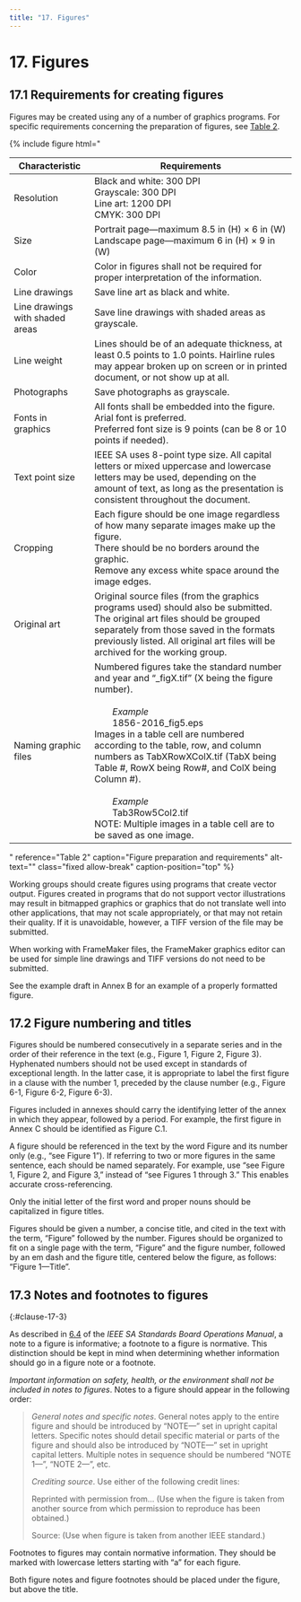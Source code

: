 ```yaml
---
title: "17. Figures"
---
```


# 17. Figures

## 17.1 Requirements for creating figures

Figures may be created using any of a number of graphics programs. For specific requirements concerning the preparation of figures, see [Table 2](#table-2).

{% include figure
   html="
<table>
<thead>
  <tr>
    <th>Characteristic</th>
    <th>Requirements</th>
  </tr>
</thead>
<tbody>
  <tr>
    <td class='vertical-middle'>Resolution</td>
    <td>Black and white: 300 DPI<br>Grayscale: 300 DPI<br>Line art: 1200 DPI<br>CMYK: 300 DPI</td>
  </tr>
  <tr>
    <td class='vertical-middle'>Size</td>
    <td>Portrait page—maximum 8.5 in (H) × 6 in (W)<br>Landscape page—maximum 6 in (H) × 9 in (W)</td>
  </tr>
  <tr>
    <td class='vertical-middle'>Color</td>
    <td>Color in figures shall not be required for proper interpretation of the information.</td>
  </tr>
  <tr>
    <td class='vertical-middle'>Line drawings</td>
    <td>Save line art as black and white.</td>
  </tr>
  <tr>
    <td class='vertical-middle'>Line drawings with shaded areas</td>
    <td>Save line drawings with shaded areas as grayscale.</td>
  </tr>
  <tr>
    <td class='vertical-middle'>Line weight</td>
    <td>Lines should be of an adequate thickness, at least 0.5 points to 1.0   points. Hairline rules may appear broken up on screen or in printed document, or not show up at all.</td>
  </tr>
  <tr>
    <td class='vertical-middle'>Photographs</td>
    <td>Save photographs as grayscale.</td>
  </tr>
  <tr>
    <td class='vertical-middle'>Fonts in graphics</td>
    <td>All fonts shall be embedded into the figure.<br>Arial font is preferred.<br>Preferred font size is 9 points (can be 8 or 10 points if needed).</td>
  </tr>
  <tr>
    <td class='vertical-middle'>Text point size</td>
    <td>IEEE SA uses 8-point type size. All capital letters or mixed uppercase and lowercase letters may be used, depending on the amount of text, as long as the presentation is consistent throughout the document.</td>
  </tr>
  <tr>
    <td class='vertical-middle'>Cropping</td>
    <td>Each figure should be one image regardless of how many separate images make up the figure.<br>There should be no borders around the graphic.<br>Remove any excess white space around the image edges.</td>
  </tr>
  <tr>
    <td class='vertical-middle'>Original art</td>
    <td>Original source files (from the graphics programs used) should also be submitted. The original art files should be grouped separately from those saved in the formats previously listed. All original art files will be archived for the working group.</td>
  </tr>
  <tr>
    <td class='vertical-middle'>Naming graphic files</td>
    <td>Numbered figures take the standard number and year and “_figX.tif” (X being the figure number).<br><br>&#x2003;&#x2003;<i>Example</i><br>&#x2003;&#x2003;1856-2016_fig5.eps<br>Images in a table cell are numbered according to the table, row, and column numbers as TabXRowXColX.tif (TabX being Table #, RowX being Row#, and ColX being Column #).<br><br>&#x2003;&#x2003;<i>Example</i><br>&#x2003;&#x2003;Tab3Row5Col2.tif<br>NOTE: Multiple images in a table cell are to be saved as one image.</td>
  </tr>
</tbody>
</table>"
   reference="Table 2"
   caption="Figure preparation and requirements"
   alt-text=""
   class="fixed allow-break"
   caption-position="top"
%}

Working groups should create figures using programs that create vector output. Figures created in programs that do not support vector illustrations may result in bitmapped graphics or graphics that do not translate well into other applications, that may not scale appropriately, or that may not retain their quality. If it is unavoidable, however, a TIFF version of the file may be submitted.

When working with FrameMaker files, the FrameMaker graphics editor can be used for simple line drawings and TIFF versions do not need to be submitted.

See the example draft in Annex B for an example of a properly formatted figure.

## 17.2 Figure numbering and titles

Figures should be numbered consecutively in a separate series and in the order of their reference in the text (e.g., Figure 1, Figure 2, Figure 3). Hyphenated numbers should not be used except in standards of exceptional length. In the latter case, it is appropriate to label the first figure in a clause with the number 1, preceded by the clause number (e.g., Figure 6-1, Figure 6-2, Figure 6-3).

Figures included in annexes should carry the identifying letter of the annex in which they appear, followed by a period. For example, the first figure in Annex C should be identified as Figure C.1.

A figure should be referenced in the text by the word Figure and its number only (e.g., “see Figure 1”). If referring to two or more figures in the same sentence, each should be named separately. For example, use “see Figure 1, Figure 2, and Figure 3,” instead of “see Figures 1 through 3.” This enables accurate cross-referencing.

Only the initial letter of the first word and proper nouns should be capitalized in figure titles.

Figures should be given a number, a concise title, and cited in the text with the term, “Figure” followed by the number. Figures should be organized to fit on a single page with the term, “Figure” and the figure number, followed by an em dash and the figure title, centered below the figure, as follows: “Figure 1—Title”.

## 17.3 Notes and footnotes to figures
{:#clause-17-3}

As described in [6.4](http://standards.ieee.org/develop/policies/opman/sect6.html) of the *IEEE SA Standards Board Operations Manual*, a note to a figure is informative; a footnote to a figure is normative. This distinction should be kept in mind when determining whether information should go in a figure note or a footnote.

*Important information on safety, health, or the environment shall not be included in notes to figures*. Notes to a figure should appear in the following order:

> *General notes and specific notes*. General notes apply to the entire figure and should be introduced by “NOTE—” set in upright capital letters. Specific notes should detail specific material or parts of the figure and should also be introduced by “NOTE—” set in upright capital letters. Multiple notes in sequence should be numbered “NOTE 1—”, “NOTE 2—”, etc.
>
> *Crediting source*. Use either of the following credit lines:
>
> Reprinted with permission from… (Use when the figure is taken from another source from which permission to reproduce has been obtained.)
>
> Source: (Use when figure is taken from another IEEE standard.)

Footnotes to figures may contain normative information. They should be marked with lowercase letters starting with “a” for each figure.

Both figure notes and figure footnotes should be placed under the figure, but above the title.

